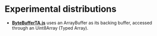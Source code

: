 Experimental distributions
==========================

* **[ByteBufferTA.js](https://raw.githubusercontent.com/dcodeIO/ByteBuffer.js/master/dist/experimental/ByteBufferTA.js)**
  uses an ArrayBuffer as its backing buffer, accessed through an Uint8Array (Typed Array).
